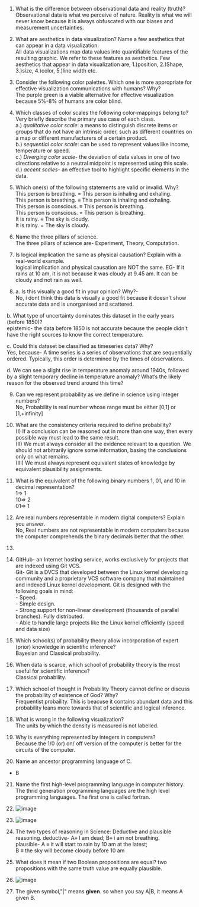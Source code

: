 1. What is the difference between observational data and reality (truth)?  
   Observational data is what we perceive of nature. Reality is what we will never know because it is always obfuscated
   with our biases and measurement uncertainties.  

2. What are aesthetics in data visualization? Name a few aesthetics that can appear in a data visualization.  
   All data visualizations map data values into quantifiable features of the resulting graphic. We refer to these features as aesthetics. Few aesthetics that appear
   in data visualization are, 1.)position, 2.)Shape, 3.)size, 4.)color, 5.)line width etc.  

3. Consider the following color palettes. Which one is more appropriate for effective visualization communications with humans? Why?  
   The purple green is a viable alternative for effective visualization because 5%-8% of humans are color blind.  

4. Which classes of color scales the following color-mappings belong to? Very briefly describe the primary use case of each class.  
   a.) *qualitative color scale*: a means to distinguish discrete items or groups that do not have an intrinsic order, such as different countries on a map or different manufacturers of a certain product.  
   b.) *sequential color scale*: can be used to represent values like income, temperature or speed.  
   c.) *Diverging color scale*- the deviation of data values in one of two directions relative to a neutral midpoint is represented using this scale.  
   d.) *accent scales*- an effective tool to highlight specific elements in the data.  

5. Which one(s) of the following statements are valid or invalid. Why?  
This person is breathing. = This person is inhaling and exhaling.  
This person is breathing. ≡ This person is inhaling and exhaling.  
This person is conscious. ≡ This person is breathing.  
This person is conscious. = This person is breathing.  
It is rainy. ≡ The sky is cloudy.  
It is rainy. = The sky is cloudy.  

6. Name the three pillars of science.  
   The three pillars of science are- Experiment, Theory, Computation.  

7. Is logical implication the same as physical causation? Explain with a real-world example.  
   logical implication and physical causation are NOT the same. EG- If it rains at 10 am, it is not because it was cloudy at 9.45 am. It can be cloudy and not rain
   as well.  

8. a. Is this visually a good fit in your opinion? Why?-  
   No, i dont think this data is visually a good fit because it doesn't show accurate data and is unorganised and scattered.   

b. What type of uncertainty dominates this dataset in the early years (before 1850)?  
   epistemic- the data before 1850 is not accurate because the people didn't have the right sources to know the correct temperature.  

c. Could this dataset be classified as timeseries data? Why?  
   Yes, because- A time series is a series of observations that are sequentially ordered. Typically, this order is determined by the times of observations.  

d. We can see a slight rise in temperature anomaly around 1940s, followed by a slight temporary decline in temperature anomaly? What’s the likely reason for the observed trend around this time?  

9. Can we represent probability as we define in science using integer numbers?  
   No, Probability is real number whose range must be either [0,1] or [1,+infinity]  

10. What are the consistency criteria required to define probability?  
    (I) If a conclusion can be reasoned out in more than one way, then every possible way must lead to the same result.  
    (II) We must always consider all the evidence relevant to a question. We should not arbitrarily ignore some information, basing the conclusions only on what 
         remains.  
    (III) We must always represent equivalent states of knowledge by equivalent plausibility assignments.  

11. What is the equivalent of the following binary numbers 1, 01, and 10 in decimal representation?  
    1=> 1  
    10=> 2  
    01=> 1  

12. Are real numbers representable in modern digital computers? Explain you answer.  
    No, Real numbers are not representable in modern computers because the computer comprehends the binary decimals better that the other.  

13. 

14. GitHub- an Internet hosting service, works exclusively for projects that are indexed using Git VCS.  
    Git- Git is a DVCS that developed between the Linux kernel developing community and a proprietary VCS software company that maintained and 
         indexed Linux kernel development. Git is designed with the following goals in mind:  
        - Speed.  
        - Simple design.  
        - Strong support for non-linear development (thousands of parallel branches). Fully distributed.  
        - Able to handle large projects like the Linux kernel efficiently (speed and data size)  

15. Which school(s) of probability theory allow incorporation of expert (prior) knowledge in scientific inference?  
    Bayesian and Classical probability.  

16. When data is scarce, which school of probability theory is the most useful for scientific inference?  
    Classical probability.  

17. Which school of thought in Probability Theory cannot define or discuss the probability of existence of God? Why?  
    Frequentist probaility. This is beacuse it contains abundant data and this probability leans more towards that of scientific and logical inference.  

18. What is wrong in the following visualization?  
    The units by which the density is measured is not labelled.  

19. Why is everything represented by integers in computers?  
    Because the 1/0 (or) on/ off version of the computer is better for the circuits of the computer.
  
20. Name an ancestor programming language of C.
   - B

21. Name the first high-level programming language in computer history.
    The thrid generation programming languages are the high level programming languages. The first one is called fortran.

22. ![image](https://github.com/user-attachments/assets/ef0597e5-4880-4a27-8887-0f0162354d33)

23. ![image](https://github.com/user-attachments/assets/b97edc70-279b-4dd9-80be-bccede072a9e)

24. The two types of reasoning in Science: Deductive and plausible reasoning.
    deductive- A≡ I am dead; B≡ i am not breathing.  
    plausible- A ≡ it will start to rain by 10 am at the latest;  
               B ≡ the sky will become cloudy before 10 am

25. What does it mean if two Boolean propositions are equal?
    two propositions with the same truth value are equally plausible.

26. ![image](https://github.com/user-attachments/assets/77fb5403-b5c4-4d17-bfc0-61dbbdc08779)

27. The given symbol,"|" means **given**. so when you say  A|B, it means A given B.




